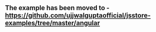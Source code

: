 ## The example has been moved to - https://github.com/ujjwalguptaofficial/jsstore-examples/tree/master/angular 